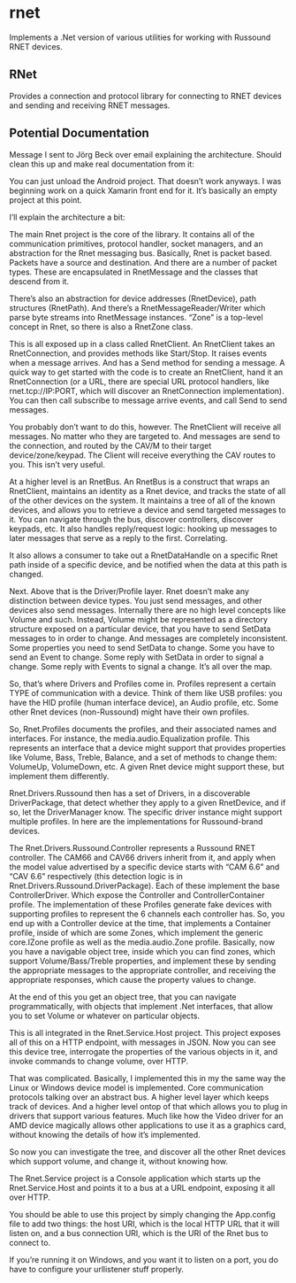 rnet
=========

Implements a .Net version of various utilities for working with Russound RNET devices.

RNet
---------

Provides a connection and protocol library for connecting to RNET devices and sending and receiving RNET messages.


Potential Documentation
---------
Message I sent to Jörg Beck over email explaining the architecture. Should clean this up and make real documentation from it:

You can just unload the Android project. That doesn’t work anyways. I was beginning work on a quick Xamarin front end for it. It’s basically an empty project at this point.

I’ll explain the architecture a bit:

The main Rnet project is the core of the library. It contains all of the communication primitives, protocol handler, socket managers, and an abstraction for the Rnet messaging bus. Basically, Rnet is packet based. Packets have a source and destination. And there are a number of packet types. These are encapsulated in RnetMessage and the classes that descend from it.

There’s also an abstraction for device addresses (RnetDevice), path structures (RnetPath). And there’s a RnetMessageReader/Writer which parse byte streams into RnetMessage instances. “Zone” is a top-level concept in Rnet, so there is also a RnetZone class.

This is all exposed up in a class called RnetClient. An RnetClient takes an RnetConnection, and provides methods like Start/Stop. It raises events when a message arrives. And has a Send method for sending a message. A quick way to get started with the code is to create an RnetClient, hand it an RnetConnection (or a URL, there are special URL protocol handlers, like rnet.tcp://IP:PORT, which will discover an RnetConnection implementation). You can then call subscribe to message arrive events, and call Send to send messages.

You probably don’t want to do this, however. The RnetClient will receive all messages. No matter who they are targeted to. And messages are send to the connection, and routed by the CAV/M to their target device/zone/keypad. The Client will receive everything the CAV routes to you. This isn’t very useful.

At a higher level is an RnetBus. An RnetBus is a construct that wraps an RnetClient, maintains an identity as a Rnet device, and tracks the state of all of the other devices on the system. It maintains a tree of all of the known devices, and allows you to retrieve a device and send targeted messages to it. You can navigate through the bus, discover controllers, discover keypads, etc. It also handles reply/request logic: hooking up messages to later messages that serve as a reply to the first. Correlating.

It also allows a consumer to take out a RnetDataHandle on a specific Rnet path inside of a specific device, and be notified when the data at this path is changed.

Next. Above that is the Driver/Profile layer. Rnet doesn’t make any distinction between device types. You just send messages, and other devices also send messages. Internally there are no high level concepts like Volume and such. Instead, Volume might be represented as a directory structure exposed on a particular device, that you have to send SetData messages to in order to change. And messages are completely inconsistent. Some properties you need to send SetData to change. Some you have to send an Event to change. Some reply with SetData in order to signal a change. Some reply with Events to signal a change. It’s all over the map.

So, that’s where Drivers and Profiles come in. Profiles represent a certain TYPE of communication with a device. Think of them like USB profiles: you have the HID profile (human interface device), an Audio profile, etc. Some other Rnet devices (non-Russound) might have their own profiles.

So, Rnet.Profiles documents the profiles, and their associated names and interfaces. For instance, the media.audio.Equalization profile. This represents an interface that a device might support that provides properties like Volume, Bass, Treble, Balance, and a set of methods to change them: VolumeUp, VolumeDown, etc. A given Rnet device might support these, but implement them differently.

Rnet.Drivers.Russound then has a set of Drivers, in a discoverable DriverPackage, that detect whether they apply to a given RnetDevice, and if so, let the DriverManager know. The specific driver instance might support multiple profiles. In here are the implementations for Russound-brand devices.

The Rnet.Drivers.Russound.Controller represents a Russound RNET controller. The CAM66 and CAV66 drivers inherit from it, and apply when the model value advertised by a specific device starts with “CAM 6.6” and “CAV 6.6” respectively (this detection logic is in Rnet.Drivers.Russound.DriverPackage). Each of these implement the base ControllerDriver. Which expose the Controller and ControllerContainer profile. The implementation of these Profiles generate fake devices with supporting profiles to represent the 6 channels each controller has. So, you end up with a Controller device at the time, that implements a Container profile, inside of which are some Zones, which implement the generic core.IZone profile as well as the media.audio.Zone profile. Basically, now you have a navigable object tree, inside which you can find zones, which support Volume/Bass/Treble properties, and implement these by sending the appropriate messages to the appropriate controller, and receiving the appropriate responses, which cause the property values to change.

At the end of this you get an object tree, that you can navigate programmatically, with objects that implement .Net interfaces, that allow you to set Volume or whatever on particular objects.

This is all integrated in the Rnet.Service.Host project. This project exposes all of this on a HTTP endpoint, with messages in JSON. Now you can see this device tree, interrogate the properties of the various objects in it, and invoke commands to change volume, over HTTP.

That was complicated. Basically, I implemented this in my the same way the Linux or Windows device model is implemented. Core communication protocols talking over an abstract bus. A higher level layer which keeps track of devices. And a higher level ontop of that which allows you to plug in drivers that support various features. Much like how the Video driver for an AMD device magically allows other applications to use it as a graphics card, without knowing the details of how it’s implemented.

So now you can investigate the tree, and discover all the other Rnet devices which support volume, and change it, without knowing how.

The Rnet.Service project is a Console application which starts up the Rnet.Service.Host and points it to a bus at a URL endpoint, exposing it all over HTTP.

You should be able to use this project by simply changing the App.config file to add two things: the host URI, which is the local HTTP URL that it will listen on, and a bus connection URI, which is the URI of the Rnet bus to connect to.

If you’re running it on Windows, and you want it to listen on a port, you do have to configure your urllistener stuff properly.
